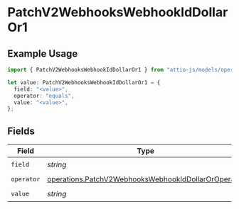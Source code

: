 # PatchV2WebhooksWebhookIdDollarOr1

## Example Usage

```typescript
import { PatchV2WebhooksWebhookIdDollarOr1 } from "attio-js/models/operations";

let value: PatchV2WebhooksWebhookIdDollarOr1 = {
  field: "<value>",
  operator: "equals",
  value: "<value>",
};
```

## Fields

| Field                                                                                                                      | Type                                                                                                                       | Required                                                                                                                   | Description                                                                                                                |
| -------------------------------------------------------------------------------------------------------------------------- | -------------------------------------------------------------------------------------------------------------------------- | -------------------------------------------------------------------------------------------------------------------------- | -------------------------------------------------------------------------------------------------------------------------- |
| `field`                                                                                                                    | *string*                                                                                                                   | :heavy_check_mark:                                                                                                         | N/A                                                                                                                        |
| `operator`                                                                                                                 | [operations.PatchV2WebhooksWebhookIdDollarOrOperator](../../models/operations/patchv2webhookswebhookiddollaroroperator.md) | :heavy_check_mark:                                                                                                         | N/A                                                                                                                        |
| `value`                                                                                                                    | *string*                                                                                                                   | :heavy_check_mark:                                                                                                         | N/A                                                                                                                        |
